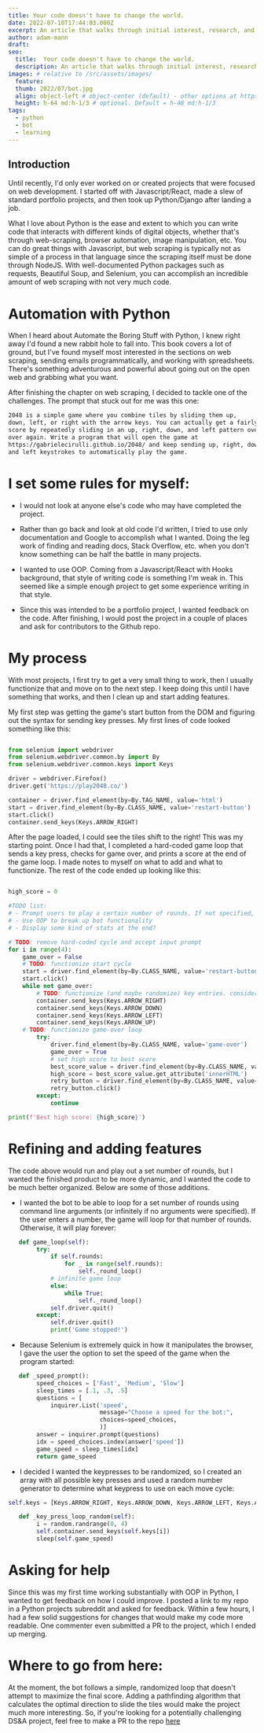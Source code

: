 ```yaml
---
title: Your code doesn't have to change the world.
date: 2022-07-10T17:44:03.000Z
excerpt: An article that walks through initial interest, research, and execution of a simple, somewhat useless Python/Selenium bot.
author: adam-mann
draft: 
seo:
  title:  Your code doesn't have to change the world.
  description: An article that walks through initial interest, research, and execution of a simple, somewhat useless Python/Selenium bot.
images: # relative to /src/assets/images/
  feature:
  thumb: 2022/07/bot.jpg
  align: object-left # object-center (default) - other options at https://tailwindcss.com/docs/object-position
  height: h-64 md:h-1/3 # optional. Default = h-48 md:h-1/3
tags:
  - python
  - bot
  - learning
---
```


## Introduction
Until recently, I'd only ever worked on or created projects that were focused on web development. I started off with Javascript/React, made a slew of standard portfolio projects, and then took up Python/Django after landing a job.

What I love about Python is the ease and extent to which you can write code that interacts with different kinds of digital objects, whether that's through web-scraping, browser automation, image manipulation, etc. You can do great things with Javascript, but web scraping is typically not as simple of a process in that language since the scraping itself must be done through NodeJS. With well-documented Python packages such as requests, Beautiful Soup, and Selenium, you can accomplish an incredible amount of web scraping with not very much code.

# Automation with Python

When I heard about Automate the Boring Stuff with Python, I knew right away I'd found a new rabbit hole to fall into. This book covers a lot of ground, but I've found myself most interested in the sections on web scraping, sending emails programmatically, and working with spreadsheets. There's something adventurous and powerful about going out on the open web and grabbing what you want. 

After finishing the chapter on web scraping, I decided to tackle one of the challenges. The prompt that stuck out for me was this one:

```md
2048 is a simple game where you combine tiles by sliding them up, 
down, left, or right with the arrow keys. You can actually get a fairly high 
score by repeatedly sliding in an up, right, down, and left pattern over and 
over again. Write a program that will open the game at 
https://gabrielecirulli.github.io/2048/ and keep sending up, right, down,
and left keystrokes to automatically play the game.
```

 # I set some rules for myself:

- I would not look at anyone else's code who may have completed the project.

- Rather than go back and look at old code I'd written, I tried to use only documentation and Google to accomplish what I wanted. Doing the leg work of finding and reading docs, Stack Overflow, etc. when you don't know something can be half the battle in many projects.

- I wanted to use OOP. Coming from a Javascript/React with Hooks background, that style of writing code is something I'm weak in. This seemed like a simple enough project to get some experience writing in that style.

- Since this was intended to be a portfolio project, I wanted feedback on the code. After finishing, I would post the project in a couple of places and ask for contributors to the Github repo.

# My process

With most projects, I first try to get a very small thing to work, then I usually functionize that and move on to the next step. I keep doing this until I have something that works, and then I clean up and start adding features.

My first step was getting the game's start button from the DOM and figuring out the syntax for sending key presses. My first lines of code looked something like this:

```python

from selenium import webdriver
from selenium.webdriver.common.by import By
from selenium.webdriver.common.keys import Keys

driver = webdriver.Firefox()
driver.get('https://play2048.co/')

container = driver.find_element(by=By.TAG_NAME, value='html')
start = driver.find_element(by=By.CLASS_NAME, value='restart-button')
start.click()
container.send_keys(Keys.ARROW_RIGHT)

```

After the page loaded, I could see the tiles shift to the right! This was my starting point. Once I had that, I completed a hard-coded game loop that sends a key press, checks for game over, and prints a score at the end of the game loop. I made notes to myself on what to add and what to functionize. The rest of the code ended up looking like this:

```python

high_score = 0

#TODO list:
# - Prompt users to play a certain number of rounds. If not specified, do infinite until user presses CTRL + C
# - Use OOP to break up bot functionality
# - Display some kind of stats at the end?

# TODO: remove hard-coded cycle and accept input prompt
for i in range(4):
    game_over = False
    # TODO: functionize start cycle
    start = driver.find_element(by=By.CLASS_NAME, value='restart-button')
    start.click()
    while not game_over:
        # TODO: functionize (and maybe randomize) key entries. consider adding a small sleep between each key press
        container.send_keys(Keys.ARROW_RIGHT)
        container.send_keys(Keys.ARROW_DOWN)
        container.send_keys(Keys.ARROW_LEFT)
        container.send_keys(Keys.ARROW_UP)
    # TODO: functionize game-over loop
        try: 
            driver.find_element(by=By.CLASS_NAME, value='game-over')
            game_over = True
            # set high score to best score
            best_score_value = driver.find_element(by=By.CLASS_NAME, value='best-container')
            high_score = best_score_value.get_attribute('innerHTML')
            retry_button = driver.find_element(by=By.CLASS_NAME, value='retry-button')
            retry_button.click()
        except:
            continue

print(f'Best high score: {high_score}')
```

# Refining and adding features

The code above would run and play out a set number of rounds, but I wanted the finished product to be more dynamic, and I wanted the code to be much better organized. Below are some of those additions.

- I wanted the bot to be able to loop for a set number of rounds using command line arguments (or infinitely if no arguments were specified). If the user enters a number, the game will loop for that number of rounds. Otherwise, it will play forever:

```python
   def game_loop(self):
        try:
            if self.rounds:
                for _ in range(self.rounds):
                    self._round_loop()
            # infinite game loop     
            else:
                while True:
                    self._round_loop()
            self.driver.quit()
        except:
            self.driver.quit()
            print('Game stopped!')

```

- Because Selenium is extremely quick in how it manipulates the browser, I gave the user the option to set the speed of the game when the program started:

```python
   def _speed_prompt():
        speed_choices = ['Fast', 'Medium', 'Slow']
        sleep_times = [.1, .3, .5]
        questions = [
            inquirer.List('speed',
                          message="Choose a speed for the bot:",
                          choices=speed_choices,
                          )]
        answer = inquirer.prompt(questions)
        idx = speed_choices.index(answer['speed'])
        game_speed = sleep_times[idx]
        return game_speed
```

- I decided I wanted the keypresses to be randomized, so I created an array with all possible key presses and used a random number generator to determine what keypress to use on each move cycle:

```python
self.keys = [Keys.ARROW_RIGHT, Keys.ARROW_DOWN, Keys.ARROW_LEFT, Keys.ARROW_UP]

   def _key_press_loop_random(self):
        i = random.randrange(0, 4)
        self.container.send_keys(self.keys[i])
        sleep(self.game_speed)
```

# Asking for help

Since this was my first time working substantially with OOP in Python, I wanted to get feedback on how I could improve. I posted a link to my repo in a Python projects subreddit and asked for feedback. Within a few hours, I had a few solid suggestions for changes that would make my code more readable. One commenter even submitted a PR to the project, which I ended up merging.

# Where to go from here:
At the moment, the bot follows a simple, randomized loop that doesn't attempt to maximize the final score. Adding a pathfinding algorithm that calculates the optimal direction to slide the tiles would make the project much more interesting. So, if you're looking for a potentially challenging DS&A project, feel free to make a PR to the repo [here](https://github.com/aemann2/2048bot)



